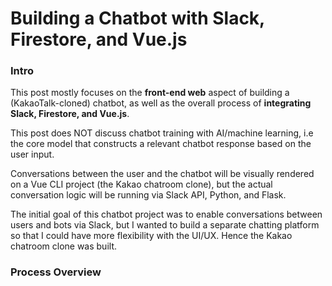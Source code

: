 # Building a Chatbot with Slack, Firestore, and Vue.js

### Intro

This post mostly focuses on the **front-end web** aspect of building a (KakaoTalk-cloned) chatbot, as well as the overall process of **integrating Slack, Firestore, and Vue.js**. 

This post does NOT discuss chatbot training with AI/machine learning, i.e the core model that constructs a relevant chatbot response based on the user input.

Conversations between the user and the chatbot will be visually rendered on a Vue CLI project (the Kakao chatroom clone), but the actual conversation logic will be running via Slack API, Python, and Flask.

The initial goal of this chatbot project was to enable conversations between users and bots via Slack, but I wanted to build a separate chatting platform so that I could have more flexibility with the UI/UX. Hence the Kakao chatroom clone was built.

### Process Overview





